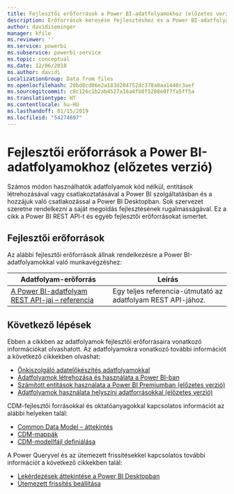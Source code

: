 ```yaml
---
title: Fejlesztői erőforrások a Power BI-adatfolyamokhoz (előzetes verzió)
description: Erőforrások keresése fejlesztéshez és a Power BI-adatfolyamokhoz
author: davidiseminger
manager: kfile
ms.reviewer: ''
ms.service: powerbi
ms.subservice: powerbi-service
ms.topic: conceptual
ms.date: 12/06/2018
ms.author: davidi
LocalizationGroup: Data from files
ms.openlocfilehash: 20bd8cd06e2a183d284752dc378a8aa1440c3aef
ms.sourcegitcommit: c8c126c1b2ab4527a16a4fb8f5208e0f7fa5ff5a
ms.translationtype: HT
ms.contentlocale: hu-HU
ms.lasthandoff: 01/15/2019
ms.locfileid: "54274697"
---
```

# <a name="developer-resources-for-power-bi-dataflows-preview"></a>Fejlesztői erőforrások a Power BI-adatfolyamokhoz (előzetes verzió)

Számos módon használhatók adatfolyamok kód nélkül, entitások létrehozásával vagy csatlakoztatásával a Power BI szolgáltatásban és a hozzájuk való csatlakozással a Power BI Desktopban. Sok szervezet szeretne rendelkezni a saját megoldás fejlesztésének rugalmasságával. Ez a cikk a Power BI REST API-t és egyéb fejlesztői erőforrásokat ismertet.


## <a name="developer-resources"></a>Fejlesztői erőforrások

Az alábbi fejlesztői erőforrások állnak rendelkezésre a Power BI-adatfolyamokkal való munkavégzéshez:


| Adatfolyam-erőforrás | Leírás |
| --- | --- |
| [A Power BI-adatfolyam REST API-jai – referencia](https://go.microsoft.com/fwlink/?linkid=2047629)    | Egy teljes referencia-útmutató az adatfolyam REST API-jához.|


## <a name="next-steps"></a>Következő lépések

Ebben a cikkben az adatfolyamok fejlesztői erőforrásaira vonatkozó információkat olvashatott. Az adatfolyamokra vonatkozó további információt a következő cikkekben olvashat:

* [Önkiszolgáló adatelőkészítés adatfolyamokkal](service-dataflows-overview.md)
* [Adatfolyamok létrehozása és használata a Power BI-ban](service-dataflows-create-use.md)
* [Számított entitások használata a Power BI Premiumban (előzetes verzió)](service-dataflows-computed-entities-premium.md)
* [Adatfolyamok használata helyszíni adatforrásokkal (előzetes verzió)](service-dataflows-on-premises-gateways.md)

CDM-fejlesztői forrásokkal és oktatóanyagokkal kapcsolatos információt az alábbi helyeken talál:
* [Common Data Model – áttekintés](https://docs.microsoft.com/powerapps/common-data-model/overview)
* [CDM-mappák](https://go.microsoft.com/fwlink/?linkid=2045304)
* [CDM-modellfájl definiálása](https://go.microsoft.com/fwlink/?linkid=2045521)


A Power Queryvel és az ütemezett frissítésekkel kapcsolatos további információt a következő cikkekben talál:
* [Lekérdezések áttekintése a Power BI Desktopban](desktop-query-overview.md)
* [Ütemezett frissítés beállítása](refresh-scheduled-refresh.md)



